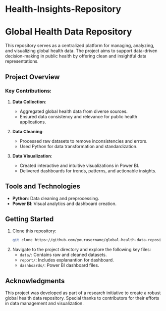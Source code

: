 # Health-Insights-Repository



# Global Health Data Repository

This repository serves as a centralized platform for managing, analyzing, and visualizing global health data. The project aims to support data-driven decision-making in public health by offering clean and insightful data representations.

## Project Overview

### Key Contributions:
1. **Data Collection**:
   - Aggregated global health data from diverse sources.
   - Ensured data consistency and relevance for public health applications.

2. **Data Cleaning**:
   - Processed raw datasets to remove inconsistencies and errors.
   - Used Python for data transformation and standardization.

3. **Data Visualization**:
   - Created interactive and intuitive visualizations in Power BI.
   - Delivered dashboards for trends, patterns, and actionable insights.

## Tools and Technologies
- **Python**: Data cleaning and preprocessing.
- **Power BI**: Visual analytics and dashboard creation.

## Getting Started
1. Clone this repository:
   ```bash
   git clone https://github.com/yourusername/global-health-data-repository.git
   ```
2. Navigate to the project directory and explore the following key files:
   - `data/`: Contains raw and cleaned datasets.
   - `report/`: Includes explanantion for dashboard.
   - `dashboards/`: Power BI dashboard files.


## Acknowledgments
This project was developed as part of a research initiative to create a robust global health data repository. Special thanks to contributors for their efforts in data management and visualization.
